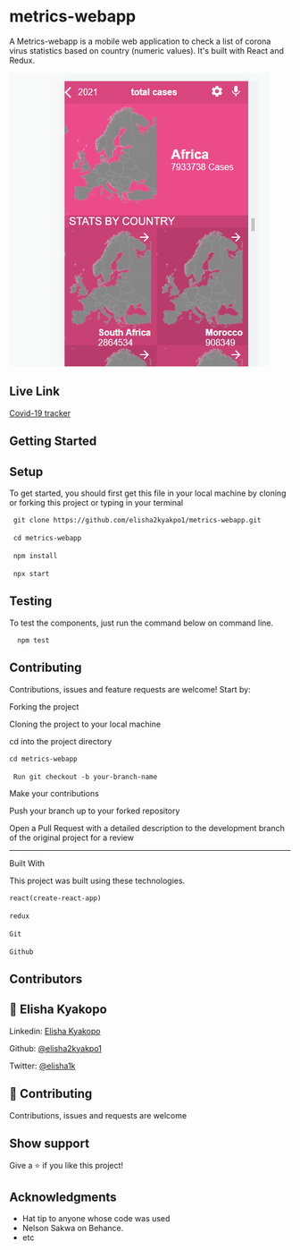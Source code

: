 
# metrics-webapp
A Metrics-webapp is a mobile web application to check a list of corona virus statistics based on country (numeric values). It's built with React and Redux.

![Metrics](/src/assets/metrics.png)

## Live Link
[Covid-19 tracker](https://covidmetrics.netlify.app/)

## Getting Started

## Setup

To get started, you should first get this file in your local machine by cloning or forking this project or typing in your terminal
```
 git clone https://github.com/elisha2kyakpo1/metrics-webapp.git

 cd metrics-webapp

 npm install

 npx start
```

## Testing
To test the components, just run the command below on command line.
```
  npm test
```

## Contributing

Contributions, issues and feature requests are welcome! Start by:

Forking the project

Cloning the project to your local machine

cd into the project directory

```
cd metrics-webapp

 Run git checkout -b your-branch-name
```

Make your contributions

Push your branch up to your forked repository

Open a Pull Request with a detailed description to the development branch of the original project for a review

---

Built With

This project was built using these technologies.

```
react(create-react-app)

redux

Git

Github
```

## Contributors

## 👤 **Elisha Kyakopo**

  Linkedin: [Elisha Kyakopo](https://www.linkedin.com/in/elisha-kyakopo/)

  Github: [@elisha2kyakpo1](https://github.com/elisha2kyakpo1)

  Twitter: [@elisha1k](https://twitter.com/Elisha1k)

## 🤝 Contributing

Contributions, issues and requests are welcome

## Show support


Give a ⭐️ if you like this project!

## Acknowledgments

- Hat tip to anyone whose code was used
- Nelson Sakwa on Behance.
- etc